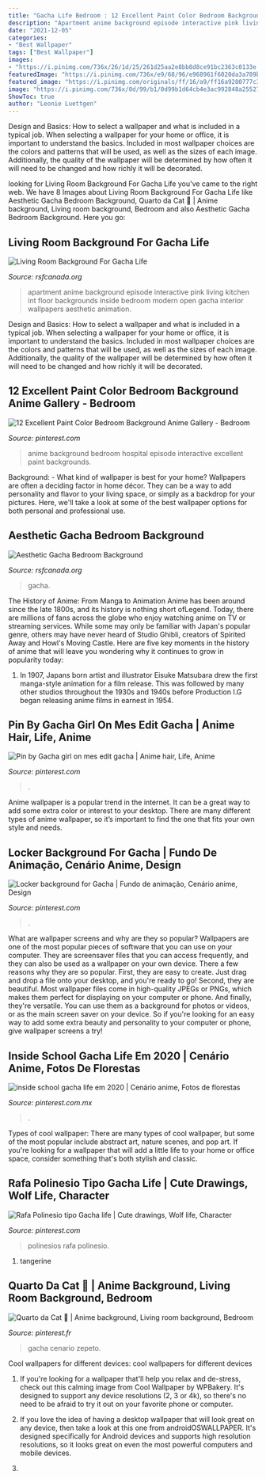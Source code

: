 ```yaml
---
title: "Gacha Life Bedroom : 12 Excellent Paint Color Bedroom Background Anime Gallery"
description: "Apartment anime background episode interactive pink living kitchen int floor backgrounds inside bedroom modern open gacha interior wallpapers aesthetic animation"
date: "2021-12-05"
categories:
- "Best Wallpaper"
tags: ["Best Wallpaper"]
images:
- "https://i.pinimg.com/736x/26/1d/25/261d25aa2e8bb8d8ce91bc2363c0133e.jpg"
featuredImage: "https://i.pinimg.com/736x/e9/68/96/e968961f6020da3a709b43317bad6585.jpg"
featured_image: "https://i.pinimg.com/originals/ff/16/a9/ff16a9280777c3aefb130b23b526a20c.png"
image: "https://i.pinimg.com/736x/0d/99/b1/0d99b1d64cb4e3ac992848a2552747af.jpg"
ShowToc: true
author: "Leonie Luettgen"
---
```



Design and Basics: How to select a wallpaper and what is included in a typical job.
When selecting a wallpaper for your home or office, it is important to understand the basics. Included in most wallpaper choices are the colors and patterns that will be used, as well as the sizes of each image. Additionally, the quality of the wallpaper will be determined by how often it will need to be changed and how richly it will be decorated.

	

		
looking for Living Room Background For Gacha Life you've came to the right web. We have 8 Images about Living Room Background For Gacha Life like Aesthetic Gacha Bedroom Background, Quarto da Cat 🌙 | Anime background, Living room background, Bedroom and also Aesthetic Gacha Bedroom Background. Here you go:
		
    
## Living Room Background For Gacha Life

<img loading=lazy src="https://i.pinimg.com/originals/ff/16/a9/ff16a9280777c3aefb130b23b526a20c.png" onerror="this.onerror=null;this.src='https://tse1.mm.bing.net/th?id=OIP.4qZu2W_7Ystm52Pp0aT0hgHaEY&amp;pid=15.1';" alt="Living Room Background For Gacha Life">

_Source: rsfcanada.org_

>apartment anime background episode interactive pink living kitchen int floor backgrounds inside bedroom modern open gacha interior wallpapers aesthetic animation. 

	

Design and Basics: How to select a wallpaper and what is included in a typical job.
When selecting a wallpaper for your home or office, it is important to understand the basics. Included in most wallpaper choices are the colors and patterns that will be used, as well as the sizes of each image. Additionally, the quality of the wallpaper will be determined by how often it will need to be changed and how richly it will be decorated.

    
## 12 Excellent Paint Color Bedroom Background Anime Gallery - Bedroom

<img loading=lazy src="https://i.pinimg.com/originals/1a/9f/c3/1a9fc3671a63f247d01ab56801d4ddde.jpg" onerror="this.onerror=null;this.src='https://tse2.mm.bing.net/th?id=OIP.cugjr-rbHYHYAT6-wpHxRgHaEY&amp;pid=15.1';" alt="12 Excellent Paint Color Bedroom Background Anime Gallery - Bedroom">

_Source: pinterest.com_

>anime background bedroom hospital episode interactive excellent paint backgrounds. 

	

Background: - What kind of wallpaper is best for your home?
Wallpapers are often a deciding factor in home décor. They can be a way to add personality and flavor to your living space, or simply as a backdrop for your pictures. Here, we'll take a look at some of the best wallpaper options for both personal and professional use.

    
## Aesthetic Gacha Bedroom Background

<img loading=lazy src="https://i.pinimg.com/originals/4e/61/99/4e619954c932433b9d308c9cb9107d4a.png" onerror="this.onerror=null;this.src='https://tse3.mm.bing.net/th?id=OIP.3fEhuwnAicycrlWJfhaqfgHaEY&amp;pid=15.1';" alt="Aesthetic Gacha Bedroom Background">

_Source: rsfcanada.org_

>gacha. 

	

The History of Anime: From Manga to Animation
Anime has been around since the late 1800s, and its history is nothing short ofLegend. Today, there are millions of fans across the globe who enjoy watching anime on TV or streaming services. While some may only be familiar with Japan's popular genre, others may have never heard of Studio Ghibli, creators of Spirited Away and Howl's Moving Castle. Here are five key moments in the history of anime that will leave you wondering why it continues to grow in popularity today:
1) In 1907, Japans born artist and illustrator Eisuke Matsubara drew the first manga-style animation for a film release. This was followed by many other studios throughout the 1930s and 1940s before Production I.G began releasing anime films in earnest in 1954.

    
## Pin By Gacha Girl On Mes Edit Gacha | Anime Hair, Life, Anime

<img loading=lazy src="https://i.pinimg.com/736x/26/1d/25/261d25aa2e8bb8d8ce91bc2363c0133e.jpg" onerror="this.onerror=null;this.src='https://tse2.mm.bing.net/th?id=OIP.lH_JAudgkptN8xEhbOTOcAHaHa&amp;pid=15.1';" alt="Pin by Gacha girl on mes edit gacha | Anime hair, Life, Anime">

_Source: pinterest.com_

>. 

	

Anime wallpaper is a popular trend in the internet. It can be a great way to add some extra color or interest to your desktop. There are many different types of anime wallpaper, so it’s important to find the one that fits your own style and needs.

    
## Locker Background For Gacha | Fundo De Animação, Cenário Anime, Design

<img loading=lazy src="https://i.pinimg.com/736x/e9/68/96/e968961f6020da3a709b43317bad6585.jpg" onerror="this.onerror=null;this.src='https://tse4.mm.bing.net/th?id=OIP.cDmranDE-VNxBp2EY6RrTwHaEK&amp;pid=15.1';" alt="Locker background for Gacha | Fundo de animação, Cenário anime, Design">

_Source: pinterest.com_

>. 

	

What are wallpaper screens and why are they so popular?
Wallpapers are one of the most popular pieces of software that you can use on your computer. They are screensaver files that you can access frequently, and they can also be used as a wallpaper on your own device. There a few reasons why they are so popular. First, they are easy to create. Just drag and drop a file onto your desktop, and you're ready to go! Second, they are beautiful. Most wallpaper files come in high-quality JPEGs or PNGs, which makes them perfect for displaying on your computer or phone. And finally, they're versatile. You can use them as a background for photos or videos, or as the main screen saver on your device. So if you're looking for an easy way to add some extra beauty and personality to your computer or phone, give wallpaper screens a try!

    
## Inside School Gacha Life Em 2020 | Cenário Anime, Fotos De Florestas

<img loading=lazy src="https://i.pinimg.com/736x/cf/1e/63/cf1e63d622d6dd10aad6a0f489067faa.jpg" onerror="this.onerror=null;this.src='https://tse1.mm.bing.net/th?id=OIP.wczxXe37-qK4KydKpaTMWAHaEK&amp;pid=15.1';" alt="inside school gacha life em 2020 | Cenário anime, Fotos de florestas">

_Source: pinterest.com.mx_

>. 

	

Types of cool wallpaper:
There are many types of cool wallpaper, but some of the most popular include abstract art, nature scenes, and pop art. If you're looking for a wallpaper that will add a little life to your home or office space, consider something that's both stylish and classic.

    
## Rafa Polinesio Tipo Gacha Life | Cute Drawings, Wolf Life, Character

<img loading=lazy src="https://i.pinimg.com/736x/d2/23/fb/d223fbb47f53e860462b668344261d76.jpg" onerror="this.onerror=null;this.src='https://tse2.mm.bing.net/th?id=OIP.1L94pY9q6vTeoCjTT4yprAAAAA&amp;pid=15.1';" alt="Rafa Polinesio tipo Gacha life | Cute drawings, Wolf life, Character">

_Source: pinterest.com_

>polinesios rafa polinesio. 

	

1. tangerine 

    
## Quarto Da Cat 🌙 | Anime Background, Living Room Background, Bedroom

<img loading=lazy src="https://i.pinimg.com/736x/0d/99/b1/0d99b1d64cb4e3ac992848a2552747af.jpg" onerror="this.onerror=null;this.src='https://tse2.mm.bing.net/th?id=OIP.mhKBE9S3-YlSPY6jRUfHCgHaI4&amp;pid=15.1';" alt="Quarto da Cat 🌙 | Anime background, Living room background, Bedroom">

_Source: pinterest.fr_

>gacha cenario zepeto. 

	

Cool wallpapers for different devices:
cool wallpapers for different devices 

1. If you're looking for a wallpaper that'll help you relax and de-stress, check out this calming image from Cool Wallpaper by WPBakery. It's designed to support any device resolutions (2, 3 or 4k), so there's no need to be afraid to try it out on your favorite phone or computer.

2. If you love the idea of having a desktop wallpaper that will look great on any device, then take a look at this one from androidOSWALLPAPER. It's designed specifically for Android devices and supports high resolution resolutions, so it looks great on even the most powerful computers and mobile devices.

3.

